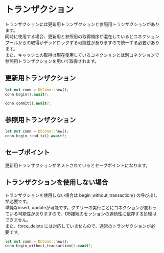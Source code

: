 # トランザクション

トランザクションには更新用トランザクションと参照用トランザクションがあります。  
同時に使用する場合、更新用と参照用の取得順序が混在しているとコネクションプールからの取得がデッドロックする可能性がありますので統一する必要があります。  
また、キャッシュの取得は現在使用しているコネクションとは別コネクションで参照用トランザクションを用いて取得されます。  

## 更新用トランザクション

```rust
let mut conn = DbConn::new();
conn.begin().await?;

conn.commit().await?;
```

## 参照用トランザクション

```rust
let mut conn = DbConn::new();
conn.begin_read_tx().await?;
```

## セーブポイント

更新用トランザクションがネストされているとセーブポイントになります。

## トランザクションを使用しない場合
トランザクションを使用しない場合は begin_without_transaction() の呼び出しが必要です。  
単純なinsert, updateが可能です。クエリーの実行ごとにコネクションが変わっている可能性がありますので、DB接続のセッションの連続性に依存する処理はできません。  
また、force_delete には対応していませんので、通常のトランザクションが必要です。

```rust
let mut conn = DbConn::new();
conn.begin_without_transaction().await?;
```

